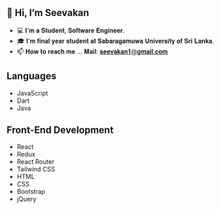 ## 👋 Hi, I’m Seevakan
- 💻  𝐈'𝐦 𝐚 𝐒𝐭𝐮𝐝𝐞𝐧𝐭, 𝐒𝐨𝐟𝐭𝐰𝐚𝐫𝐞 𝐄𝐧𝐠𝐢𝐧𝐞𝐞𝐫.
- 🎓 𝐈'𝐦 𝐟𝐢𝐧𝐚𝐥 𝐲𝐞𝐚𝐫 𝐬𝐭𝐮𝐝𝐞𝐧𝐭 𝐚𝐭 𝐒𝐚𝐛𝐚𝐫𝐚𝐠𝐚𝐦𝐮𝐰𝐚 𝐔𝐧𝐢𝐯𝐞𝐫𝐬𝐢𝐭𝐲 𝐨𝐟 𝐒𝐫𝐢 𝐋𝐚𝐧𝐤𝐚.
- 📫 𝐇𝐨𝐰 𝐭𝐨 𝐫𝐞𝐚𝐜𝐡 𝐦𝐞 ... 𝐌𝐚𝐢𝐥: 𝐬𝐞𝐞𝐯𝐚𝐤𝐚𝐧𝟏@𝐠𝐦𝐚𝐢𝐥.𝐜𝐨𝐦

## Languages

- JavaScript
- Dart
- Java

## Front-End Development

- React
- Redux
- React Router
- Tailwind CSS
- HTML
- CSS
- Bootstrap
- jQuery
